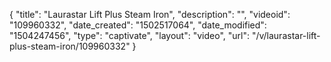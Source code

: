 {
    "title": "Laurastar Lift Plus Steam Iron",
    "description": "",
    "videoid": "109960332",
    "date_created": "1502517064",
    "date_modified": "1504247456",
    "type": "captivate",
    "layout": "video",
    "url": "\/v\/laurastar-lift-plus-steam-iron\/109960332"
}